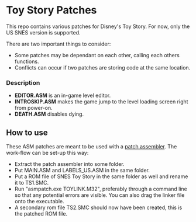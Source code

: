 # Toy Story Patches
This repo contains various patches for Disney's Toy Story. For now, only the US SNES version is supported.

There are two important things to consider:
  - Some patches may be dependant on each other, calling each others functions.
  - Conflicts can occur if two patches are storing code at the same location.

### Description
  - **EDITOR.ASM** is an in-game level editor.
  - **INTROSKIP.ASM** makes the game jump to the level loading screen right from power-on.
  - **DEATH.ASM** disables dying.

## How to use
These ASM patches are meant to be used with a [patch assembler](http://infinitefactors.org/jonk/patch.html). 
The work-flow can be set-up this way:
  - Extract the patch assembler into some folder.
  - Put MAIN.ASM and LABELS_US.ASM in the same folder.
  - Put a ROM file of SNES Toy Story in the same folder as well and rename it to TS1.SMC.
  - Run "asmpatch.exe TOYLINK.M32", preferably through a command line so that any potential errors are visible. You can also drag the linker file onto the executable.
  - A secondary rom file TS2.SMC should now have been created, this is the patched ROM file.
